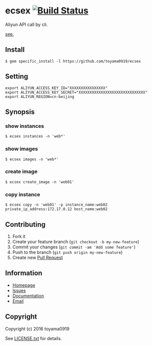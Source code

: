 # ecsex [![Build Status](https://secure.travis-ci.org/toyama0919/ecsex.png?branch=master)](http://travis-ci.org/toyama0919/ecsex)

Aliyun API call by cli.

[see.](https://help.aliyun.com/document_detail/25485.html?spm=5176.doc25486.6.217.mrbZhI)

## Install
```
$ gem specific_install -l https://github.com/toyama0919/ecsex
```

## Setting
```
export ALIYUN_ACCESS_KEY_ID="XXXXXXXXXXXXXXXX"
export ALIYUN_ACCESS_KEY_SECRET="XXXXXXXXXXXXXXXXXXXXXXXXXXXXXX"
export ALIYUN_REGION=cn-beijing
```

## Synopsis

### show instances

    $ ecsex instances -n 'web*'

### show images

    $ ecsex images -n 'web*'

### create image

    $ ecsex create_image -n 'web01'

### copy instance

    $ ecsex copy -n 'web01' -p instance_name:web02 private_ip_address:172.17.0.12 host_name:web02

## Contributing

1. Fork it
2. Create your feature branch (`git checkout -b my-new-feature`)
3. Commit your changes (`git commit -am 'Add some feature'`)
4. Push to the branch (`git push origin my-new-feature`)
5. Create new [Pull Request](../../pull/new/master)

## Information

* [Homepage](https://github.com/toyama0919/ecsex)
* [Issues](https://github.com/toyama0919/ecsex/issues)
* [Documentation](http://rubydoc.info/gems/ecsex/frames)
* [Email](mailto:toyama0919@gmail.com)

## Copyright

Copyright (c) 2016 toyama0919

See [LICENSE.txt](../LICENSE.txt) for details.
